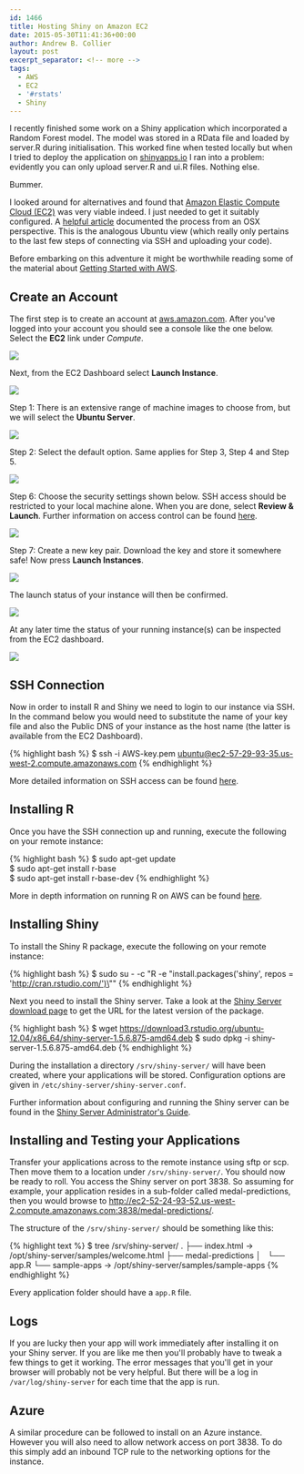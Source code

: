 ```yaml
---
id: 1466
title: Hosting Shiny on Amazon EC2
date: 2015-05-30T11:41:36+00:00
author: Andrew B. Collier
layout: post
excerpt_separator: <!-- more -->
tags:
  - AWS
  - EC2
  - '#rstats'
  - Shiny
---
```




<!--
NEW INFORMATION:

https://deanattali.com/2015/05/09/setup-rstudio-shiny-server-digital-ocean/
-->

I recently finished some work on a Shiny application which incorporated a Random Forest model. The model was stored in a RData file and loaded by server.R during initialisation. This worked fine when tested locally but when I tried to deploy the application on [shinyapps.io](https://www.shinyapps.io/) I ran into a problem: evidently you can only upload server.R and ui.R files. Nothing else.

<!-- more -->

Bummer.

I looked around for alternatives and found that [Amazon Elastic Compute Cloud (EC2)](http://en.wikipedia.org/wiki/Amazon_Elastic_Compute_Cloud) was very viable indeed. I just needed to get it suitably configured. A [helpful article](http://www.numbrcrunch.com/blog/how-to-host-your-shiny-app-on-amazon-ec2-for-mac-osx) documented the process from an OSX perspective. This is the analogous Ubuntu view (which really only pertains to the last few steps of connecting via SSH and uploading your code).

Before embarking on this adventure it might be worthwhile reading some of the material about [Getting Started with AWS](http://aws.amazon.com/documentation/gettingstarted/).

## Create an Account

The first step is to create an account at [aws.amazon.com](http://aws.amazon.com). After you've logged into your account you should see a console like the one below. Select the **EC2** link under _Compute_.

<img src="{{ site.baseurl }}/static/img/2015/05/AWS-Management-Console-002.bmp.png">

Next, from the EC2 Dashboard select **Launch Instance**.

<img src="{{ site.baseurl }}/static/img/2015/05/EC2-Management-Console-003.bmp.png">

Step 1: There is an extensive range of machine images to choose from, but we will select the **Ubuntu Server**.

<img src="{{ site.baseurl }}/static/img/2015/05/EC2-Management-Console-004.bmp.png">

Step 2: Select the default option. Same applies for Step 3, Step 4 and Step 5.

<img src="{{ site.baseurl }}/static/img/2015/05/EC2-Management-Console-005.bmp.png">

Step 6: Choose the security settings shown below. SSH access should be restricted to your local machine alone. When you are done, select **Review & Launch**. Further information on access control can be found [here](http://docs.aws.amazon.com/AWSEC2/latest/UserGuide/authorizing-access-to-an-instance.html).

<img src="{{ site.baseurl }}/static/img/2015/05/EC2-Management-Console-007.bmp.png">

Step 7: Create a new key pair. Download the key and store it somewhere safe! Now press **Launch Instances**.

<img src="{{ site.baseurl }}/static/img/2015/05/EC2-Management-Console-008.bmp.png">

The launch status of your instance will then be confirmed.

<img src="{{ site.baseurl }}/static/img/2015/05/EC2-Management-Console-009.bmp.png">

At any later time the status of your running instance(s) can be inspected from the EC2 dashboard.

<img src="{{ site.baseurl }}/static/img/2015/05/EC2-Management-Console-010.bmp.png">

## SSH Connection

Now in order to install R and Shiny we need to login to our instance via SSH. In the command below you would need to substitute the name of your key file and also the Public DNS of your instance as the host name (the latter is available from the EC2 Dashboard).

{% highlight bash %}
$ ssh -i AWS-key.pem ubuntu@ec2-57-29-93-35.us-west-2.compute.amazonaws.com
{% endhighlight %}

More detailed information on SSH access can be found [here](http://docs.aws.amazon.com/AWSEC2/latest/UserGuide/AccessingInstancesLinux.html).

## Installing R

Once you have the SSH connection up and running, execute the following on your remote instance:

{% highlight bash %}
$ sudo apt-get update  
$ sudo apt-get install r-base  
$ sudo apt-get install r-base-dev
{% endhighlight %}

More in depth information on running R on AWS can be found [here](http://blogs.aws.amazon.com/bigdata/post/Tx3IJSB6BMHWZE5/Running-R-on-AWS).

## Installing Shiny

To install the Shiny R package, execute the following on your remote instance:

{% highlight bash %}
$ sudo su - -c "R -e \"install.packages('shiny', repos = 'http://cran.rstudio.com/')\""
{% endhighlight %}

Next you need to install the Shiny server. Take a look at the [Shiny Server download page](https://www.rstudio.com/products/shiny/download-server/) to get the URL for the latest version of the package.

{% highlight bash %}
$ wget https://download3.rstudio.org/ubuntu-12.04/x86_64/shiny-server-1.5.6.875-amd64.deb
$ sudo dpkg -i shiny-server-1.5.6.875-amd64.deb
{% endhighlight %}
  
During the installation a directory `/srv/shiny-server/` will have been created, where your applications will be stored. Configuration options are given in `/etc/shiny-server/shiny-server.conf`.

Further information about configuring and running the Shiny server can be found in the [Shiny Server Administrator's Guide](http://docs.rstudio.com/shiny-server/).

## Installing and Testing your Applications

Transfer your applications across to the remote instance using sftp or scp. Then move them to a location under `/srv/shiny-server/`. You should now be ready to roll. You access the Shiny server on port 3838. So assuming for example, your application resides in a sub-folder called medal-predictions, then you would browse to <http://ec2-52-24-93-52.us-west-2.compute.amazonaws.com:3838/medal-predictions/>.

The structure of the `/srv/shiny-server/` should be something like this:

{% highlight text %}
$ tree /srv/shiny-server/
.
├── index.html -> /opt/shiny-server/samples/welcome.html
├── medal-predictions
│   └── app.R
└── sample-apps -> /opt/shiny-server/samples/sample-apps
{% endhighlight %}

Every application folder should have a `app.R` file.

## Logs

If you are lucky then your app will work immediately after installing it on your Shiny server. If you are like me then you'll probably have to tweak a few things to get it working. The error messages that you'll get in your browser will probably not be very helpful. But there will be a log in `/var/log/shiny-server` for each time that the app is run.

## Azure

A similar procedure can be followed to install on an Azure instance. However you will also need to allow network access on port 3838. To do this simply add an inbound TCP rule to the networking options for the instance.
